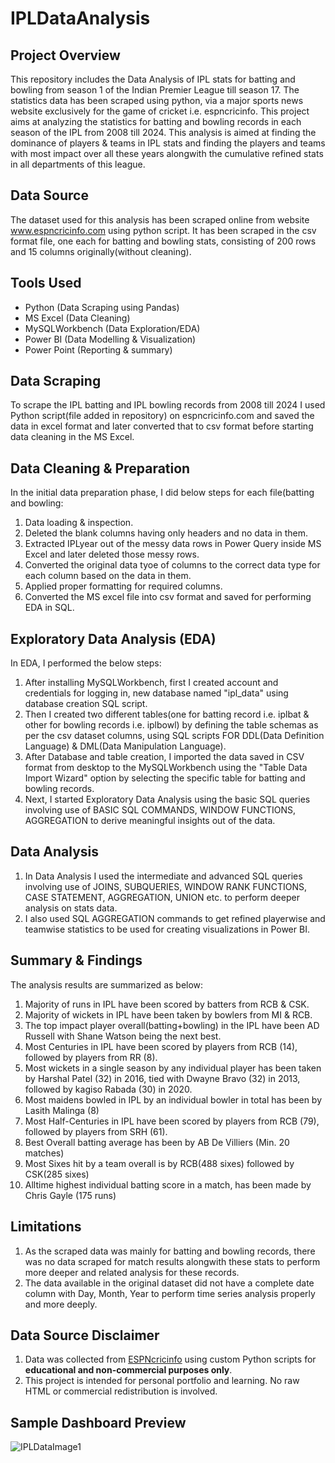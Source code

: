 # IPLDataAnalysis

## Project Overview
This repository includes the Data Analysis of IPL stats for batting and bowling from season 1 of the Indian Premier League till season 17. The statistics data has been scraped using python, via a major sports news website exclusively for the game of cricket i.e. espncricinfo. This project aims at analyzing the statistics for batting and bowling records in each season of the IPL from 2008 till 2024. This analysis is aimed at finding the dominance of players & teams in IPL stats and finding the players and teams with most impact over all these years alongwith the cumulative refined stats in all departments of this league.

## Data Source
The dataset used for this analysis has been scraped online from website www.espncricinfo.com using python script. It has been scraped in the csv format file, one each for batting and bowling stats, consisting of 200 rows and 15 columns originally(without cleaning).

## Tools Used
- Python (Data Scraping using Pandas)
- MS Excel (Data Cleaning)
- MySQLWorkbench (Data Exploration/EDA)
- Power BI (Data Modelling & Visualization)
- Power Point (Reporting & summary)

## Data Scraping
To scrape the IPL batting and IPL bowling records from 2008 till 2024 I used Python script(file added in repository) on espncricinfo.com and saved the data in excel format and later converted that to csv format
before starting data cleaning in the MS Excel.

## Data Cleaning & Preparation
In the initial data preparation phase, I did below steps for each file(batting and bowling:
1. Data loading & inspection.
2. Deleted the blank columns having only headers and no data in them.
3. Extracted IPLyear out of the messy data rows in Power Query inside MS Excel and later deleted those messy rows.
4. Converted the original data tyoe of columns to the correct data type for each column based on the data in them.
5. Applied proper formatting for required columns.
6. Converted the MS excel file into csv format and saved for performing EDA in SQL.

## Exploratory Data Analysis (EDA)
In EDA, I performed the below steps:
1. After installing MySQLWorkbench, first I created account and credentials for logging in, new database named "ipl_data" using database creation SQL script.
2. Then I created two different tables(one for batting record i.e. iplbat & other for bowling records i.e. iplbowl) by defining the table schemas as per the csv dataset columns, using SQL scripts FOR DDL(Data Definition Language) & DML(Data Manipulation Language).
3. After Database and table creation, I imported the data saved in CSV format from desktop to the MySQLWorkbench using the "Table Data Import Wizard" option by selecting the specific table for batting and bowling records.
4. Next, I started Exploratory Data Analysis using the basic SQL queries involving use of BASIC SQL COMMANDS, WINDOW FUNCTIONS, AGGREGATION to derive meaningful insights out of the data.

## Data Analysis
1. In Data Analysis I used the intermediate and advanced SQL queries involving use of JOINS, SUBQUERIES, WINDOW RANK FUNCTIONS, CASE STATEMENT, AGGREGATION, UNION etc. to perform deeper analysis on stats data.
2. I also used SQL AGGREGATION commands to get refined playerwise and teamwise statistics to be used for creating visualizations in Power BI.

## Summary & Findings
The analysis results are summarized as below:
1. Majority of runs in IPL have been scored by batters from RCB & CSK.
2. Majority of wickets in IPL have been taken by bowlers from MI & RCB.
3. The top impact player overall(batting+bowling) in the IPL have been AD Russell with Shane Watson being the next best.
4. Most Centuries in IPL have been scored by players from RCB (14), followed by players from RR (8).
5. Most wickets in a single season by any individual player has been taken by Harshal Patel (32) in 2016, tied with Dwayne Bravo (32) in 2013, followed by kagiso Rabada (30) in 2020.
6. Most maidens bowled in IPL by an individual bowler in total has been by Lasith Malinga (8)
7. Most Half-Centuries in IPL have been scored by players from RCB (79), followed by players from SRH (61).
8. Best Overall batting average has been by AB De Villiers (Min. 20 matches)
9. Most Sixes hit by a team overall is by RCB(488 sixes) followed by CSK(285 sixes)
10. Alltime highest individual batting score in a match, has been made by Chris Gayle (175 runs)

## Limitations
1. As the scraped data was mainly for batting and bowling records, there was no data scraped for match results alongwith these stats to perform more deeper and related analysis for these records.
2. The data available in the original dataset did not have a complete date column with Day, Month, Year to perform time series analysis properly and more deeply.

## Data Source Disclaimer
1. Data was collected from [ESPNcricinfo](https://www.espncricinfo.com/) using custom Python scripts for **educational and non-commercial purposes only**.
2. This project is intended for personal portfolio and learning. No raw HTML or commercial redistribution is involved.

## Sample Dashboard Preview
![IPLDataImage1](https://github.com/user-attachments/assets/6c267452-d16f-4500-acd9-098dc1ddae15)



  






















